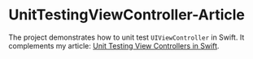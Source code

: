 # UnitTestingViewController-Article

The project demonstrates how to unit test `UIViewController` in Swift. It complements my article: [Unit Testing View Controllers in Swift](https://www.vadimbulavin.com/unit-testing-view-controller-uiviewcontroller-and-uiview-with-swift/).
